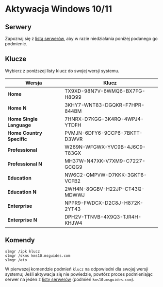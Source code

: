 # Aktywacja Windows 10/11
## Serwery
Zapoznaj się z [listą serwerów](/servers.md), aby w razie niedziałania poniżej podanego go podmienić.
## Klucze
Wybierz z poniższej listy klucz do swojej wersji systemu.

Wersja | Klucz
------ | -----
**Home** | TX9XD-98N7V-6WMQ6-BX7FG-H8Q99
**Home N** | 3KHY7-WNT83-DGQKR-F7HPR-844BM
**Home Single Language** | 7HNRX-D7KGG-3K4RQ-4WPJ4-YTDFH
**Home Country Specific** | PVMJN-6DFY6-9CCP6-7BKTT-D3WVR
**Professional** | W269N-WFGWX-YVC9B-4J6C9-T83GX
**Professional N** | MH37W-N47XK-V7XM9-C7227-GCQG9
**Education** | NW6C2-QMPVW-D7KKK-3GKT6-VCFB2
**Education N** | 2WH4N-8QGBV-H22JP-CT43Q-MDWWJ
**Enterprise** | NPPR9-FWDCX-D2C8J-H872K-2YT43
**Enterprise N** | DPH2V-TTNVB-4X9Q3-TJR4H-KHJW4

## Komendy
```
slmgr /ipk klucz
slmgr /skms kms10.msguides.com
slmgr /ato
```
W pierwszej komendzie podmień `klucz` na odpowiedni dla swojej wersji systemu;
Jeśli aktywacja się nie powiedzie, powtórz proces podmieniając serwer na jeden z [listy serwerów](/servers.md) (podmień `kms10.msguides.com`).
